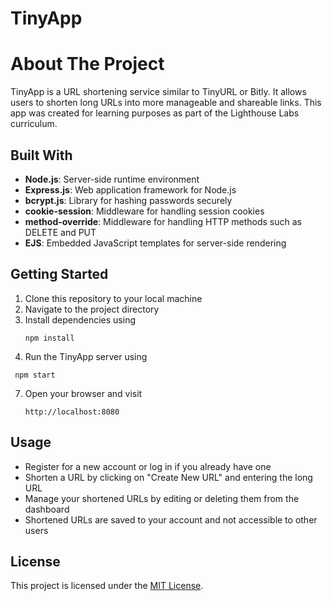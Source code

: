 # TinyApp

# About The Project

TinyApp is a URL shortening service similar to TinyURL or Bitly. It allows users to shorten long URLs into more manageable and shareable links. This app was created for learning purposes as part of the Lighthouse Labs curriculum.

## Built With

- **Node.js**: Server-side runtime environment
- **Express.js**: Web application framework for Node.js
- **bcrypt.js**: Library for hashing passwords securely
- **cookie-session**: Middleware for handling session cookies
- **method-override**: Middleware for handling HTTP methods such as DELETE and PUT
- **EJS**: Embedded JavaScript templates for server-side rendering

## Getting Started

1. Clone this repository to your local machine
2. Navigate to the project directory
3. Install dependencies using
   ```
   npm install
   ```
5. Run the TinyApp server using
  ```
   npm start
  ```
7. Open your browser and visit
   ```
   http://localhost:8080
   ```

## Usage

- Register for a new account or log in if you already have one
- Shorten a URL by clicking on "Create New URL" and entering the long URL
- Manage your shortened URLs by editing or deleting them from the dashboard
- Shortened URLs are saved to your account and not accessible to other users

## License

This project is licensed under the [MIT License](https://github.com/git/git-scm.com/blob/main/MIT-LICENSE.txt).
